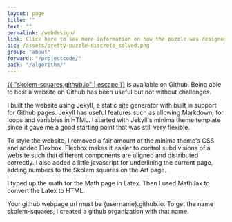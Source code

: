 ```yaml
---
layout: page
title: ""
text: ""
permalink: /webdesign/
link: Click here to see more information on how the puzzle was designed.
pic: /assets/pretty-puzzle-discrete_solved.png
group: "about"
forward: "/projectcode/"
back: "/algorithm/"
---
```

<div class="page-wrap-text">
<a class="inline-link" href="{{ "https://github.com/skolem-squares/skolem-squares.github.io" | relative_url }}">{{ "skolem-squares.github.io" | escape }}</a> is available on Github. Being able to host a website on Github has been useful but not without challenges.

I built the website using Jekyll, a static site generator with built in support for Github pages. Jekyll has useful features such as allowing Markdown, for loops and variables in HTML. I started with Jekyll's minima theme template since it gave me a good starting point that was still very flexible.

To style the website, I removed a fair amount of the minima theme's CSS and added Flexbox. Flexbox makes it easier to control subdivisions of a website such that different components are aligned and distributed correctly. I also added a little javascript for underlining the current page, adding numbers to the Skolem squares on the Art page.

I typed up the math for the Math page in Latex. Then I used MathJax to convert the Latex to HTML.

Your github webpage url must be {username}.github.io. To get the name skolem-squares, I created a github organization with that name.
</div>
